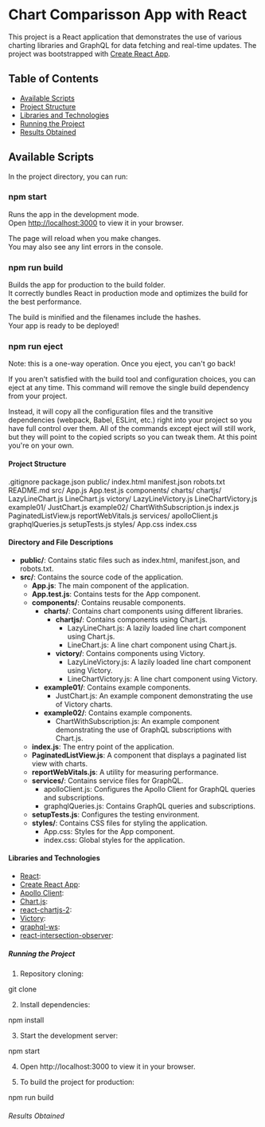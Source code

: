 # Chart Comparisson App with React

This project is a React application that demonstrates the use of various charting libraries and GraphQL for data fetching and real-time updates. The project was bootstrapped with [Create React App](https://github.com/facebook/create-react-app).


## Table of Contents

- [Available Scripts](#available-scripts)
- [Project Structure](#project-structure)
- [Libraries and Technologies](#libraries-and-technologies)
- [Running the Project](#running-the-project)
- [Results Obtained](#results-obtained)

## Available Scripts

In the project directory, you can run:

### npm start

Runs the app in the development mode.\
Open [http://localhost:3000](http://localhost:3000) to view it in your browser.

The page will reload when you make changes.\
You may also see any lint errors in the console.

### npm run build

Builds the app for production to the build folder.\
It correctly bundles React in production mode and optimizes the build for the best performance.

The build is minified and the filenames include the hashes.\
Your app is ready to be deployed!

### npm run eject

Note: this is a one-way operation. Once you eject, you can't go back!

If you aren't satisfied with the build tool and configuration choices, you can eject at any time. This command will remove the single build dependency from your project.

Instead, it will copy all the configuration files and the transitive dependencies (webpack, Babel, ESLint, etc.) right into your project so you have full control over them. All of the commands except eject will still work, but they will point to the copied scripts so you can tweak them. At this point you're on your own.


#### Project Structure

.gitignore
package.json
public/
  index.html
  manifest.json
  robots.txt
README.md
src/
  App.js
  App.test.js
  components/
    charts/
      chartjs/
        LazyLineChart.js
        LineChart.js
      victory/
        LazyLineVictory.js
        LineChartVictory.js
    example01/
      JustChart.js
    example02/
      ChartWithSubscription.js
  index.js
  PaginatedListView.js
  reportWebVitals.js
  services/
    apolloClient.js
    graphqlQueries.js
  setupTests.js
  styles/
    App.css
    index.css


#### Directory and File Descriptions

- **public/**: Contains static files such as index.html, manifest.json, and robots.txt.
- **src/**: Contains the source code of the application.
  - **App.js**: The main component of the application.
  - **App.test.js**: Contains tests for the App component.
  - **components/**: Contains reusable components.
    - **charts/**: Contains chart components using different libraries.
      - **chartjs/**: Contains components using Chart.js.
        - LazyLineChart.js: A lazily loaded line chart component using Chart.js.
        - LineChart.js: A line chart component using Chart.js.
      - **victory/**: Contains components using Victory.
        - LazyLineVictory.js: A lazily loaded line chart component using Victory.
        - LineChartVictory.js: A line chart component using Victory.
    - **example01/**: Contains example components.
      - JustChart.js: An example component demonstrating the use of Victory charts.
    - **example02/**: Contains example components.
      - ChartWithSubscription.js: An example component demonstrating the use of GraphQL subscriptions with Chart.js.
  - **index.js**: The entry point of the application.
  - **PaginatedListView.js**: A component that displays a paginated list view with charts.
  - **reportWebVitals.js**: A utility for measuring performance.
  - **services/**: Contains service files for GraphQL.
    - apolloClient.js: Configures the Apollo Client for GraphQL queries and subscriptions.
    - graphqlQueries.js: Contains GraphQL queries and subscriptions.
  - **setupTests.js**: Configures the testing environment.
  - **styles/**: Contains CSS files for styling the application.
    - App.css: Styles for the App component.
    - index.css: Global styles for the application.

#### Libraries and Technologies

- [React](https://reactjs.org/): 
- [Create React App](https://github.com/facebook/create-react-app): 
- [Apollo Client](https://www.apollographql.com/docs/react/): 
- [Chart.js](https://www.chartjs.org/): 
- [react-chartjs-2](https://github.com/reactchartjs/react-chartjs-2): 
- [Victory](https://formidable.com/open-source/victory/): 
- [graphql-ws](https://github.com/enisdenjo/graphql-ws): 
- [react-intersection-observer](https://github.com/thebuilder/react-intersection-observer): 

##### Running the Project

1) Repository cloning:

 git clone <repository-url>

2) Install dependencies:
 
 npm install 

3) Start the development server:
 
 npm start

4) Open http://localhost:3000 to view it in your browser.

5) To build the project for production:
 
 npm run build


###### Results Obtained